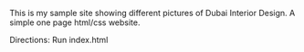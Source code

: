 This is my sample site showing different pictures of Dubai Interior Design. A simple one page html/css website.

Directions: Run index.html